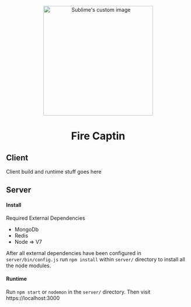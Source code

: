 
<p align="center">
  <img src="https://i.imgur.com/oUO93jC.png" width="300px" alt="Sublime's custom image"/>
</p>

<h1 align="center"><b>Fire Captin</b></h1>



## Client

Client build and runtime stuff goes here


## Server


#### Install

Required External Dependencies
- MongoDb
- Redis
- Node => V7

After all external dependencies have been configured in ```server/bin/config.js``` run ```npm install``` within ```server/``` directory to install all the node modules.

#### Runtime

Run ```npm start``` or ```nodemon``` in the ```server/``` directory. Then visit https://localhost:3000

